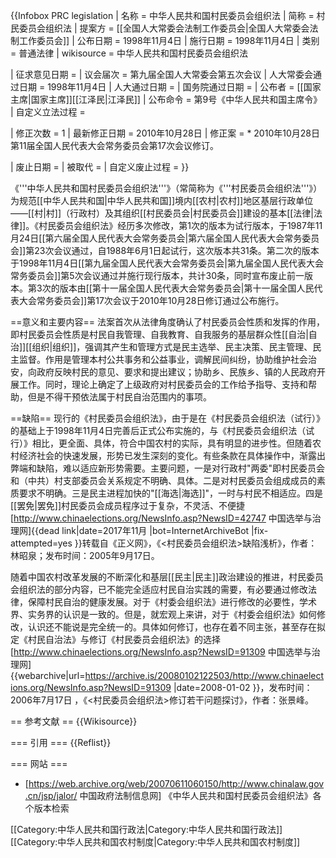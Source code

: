 {{Infobox PRC legislation
| 名称 = 中华人民共和国村民委员会组织法
| 简称 = 村民委员会组织法
| 提案方 = [[全国人大常委会法制工作委员会|全国人大常委会法制工作委员会]]
| 公布日期 = 1998年11月4日
| 施行日期 = 1998年11月4日
| 类别 = 普通法律
| wikisource = 中华人民共和国村民委员会组织法
<!-- 立法 -->
| 征求意见日期 = 
| 议会届次 = 第九届全国人大常委会第五次会议
| 人大常委会通过日期 = 1998年11月4日
| 人大通过日期 = 
| 国务院通过日期 = 
| 公布者 = [[国家主席|国家主席]][[江泽民|江泽民]]
| 公布命令 = 第9号《中华人民共和国主席令》
| 自定义立法过程 = 
<!-- 修正 -->
| 修正次数 = 1
| 最新修正日期 = 2010年10月28日
| 修正案 =  * 2010年10月28日第11届全国人民代表大会常务委员会第17次会议修订。
<!-- 废止 -->
| 废止日期 = 
| 被取代 = 
| 自定义废止过程 = 
}} 

《'''中华人民共和国村民委员会组织法'''》（常简称为《'''村民委员会组织法'''》）为规范[[中华人民共和国|中华人民共和国]]境内[[农村|农村]]地区基层行政单位——[[村|村]]（行政村）及其组织[[村民委员会|村民委员会]]建设的基本[[法律|法律]]。《村民委员会组织法》经历多次修改，第1次的版本为试行版本，于1987年11月24日[[第六届全国人民代表大会常务委员会|第六届全国人民代表大会常务委员会]]第23次会议通过，自1988年6月1日起试行，这次版本共31条。第二次的版本于1998年11月4日[[第九届全国人民代表大会常务委员会|第九届全国人民代表大会常务委员会]]第5次会议通过并施行现行版本，共计30条，同时宣布废止前一版本。第3次的版本由[[第十一届全国人民代表大会常务委员会|第十一届全国人民代表大会常务委员会]]第17次会议于2010年10月28日修订通过公布施行。

==意义和主要内容==
法案首次从法律角度确认了村民委员会性质和发挥的作用，即村民委员会性质是村民自我管理、自我教育、自我服务的基层群众性[[自治|自治]][[组织|组织]]，强调其产生和管理方式是民主选举、民主决策、民主管理、民主监督。作用是管理本村公共事务和公益事业，调解民间纠纷，协助维护社会治安，向政府反映村民的意见、要求和提出建议；协助乡、民族乡、镇的人民政府开展工作。同时，理论上确定了上级政府对村民委员会的工作给予指导、支持和帮助，但是不得干预依法属于村民自治范围内的事项。

==缺陷==
现行的《村民委员会组织法》，由于是在《村民委员会组织法（试行）》的基础上于1998年11月4日完善后正式公布实施的，与《村民委员会组织法（试行）》相比，更全面、具体，符合中国农村的实际，具有明显的进步性。但随着农村经济社会的快速发展，形势已发生深刻的变化。有些条款在具体操作中，渐露出弊端和缺陷，难以适应新形势需要。主要问题，一是对行政村"两委"即村民委员会和（中共）村支部委员会关系规定不明确、具体。二是对村民委员会组成成员的素质要求不明确。三是民主进程加快的"[[海选|海选]]"，一时与村民不相适应。四是[[罢免|罢免]]村民委员会成员程序过于复杂，不灵活、不便捷<ref>[http://www.chinaelections.org/NewsInfo.asp?NewsID=42747 中国选举与治理网]{{dead link|date=2017年11月 |bot=InternetArchiveBot |fix-attempted=yes }}转载自《正义网》，《<村民委员会组织法>缺陷浅析》，作者：林昭泉；发布时间：2005年9月17日</ref>。

随着中国农村改革发展的不断深化和基层[[民主|民主]]政治建设的推进，村民委员会组织法的部分内容，已不能完全适应村民自治实践的需要，有必要通过修改法律，保障村民自治的健康发展。对于《村委会组织法》进行修改的必要性，学术界、实务界的认识是一致的。但是，就宏观上来讲，对于《村委会组织法》如何修改，认识还不能说是完全统一的。具体如何修订，也存在着不同主张，甚至存在拟定《村民自治法》与修订《村民委员会组织法》的选择<ref>[http://www.chinaelections.org/NewsInfo.asp?NewsID=91309 中国选举与治理网] {{webarchive|url=https://archive.is/20080102122503/http://www.chinaelections.org/NewsInfo.asp?NewsID=91309 |date=2008-01-02 }}，发布时间：2006年7月17日 ，《<村民委员会组织法>修订若干问题探讨》，作者：张景峰</ref>。

== 参考文献 ==
{{Wikisource}}

=== 引用 ===
{{Reflist}}

=== 网站 ===
* [https://web.archive.org/web/20070611060150/http://www.chinalaw.gov.cn/jsp/jalor/ 中国政府法制信息网] 《中华人民共和国村民委员会组织法》各个版本检索

[[Category:中华人民共和国行政法|Category:中华人民共和国行政法]]
[[Category:中华人民共和国农村制度|Category:中华人民共和国农村制度]]